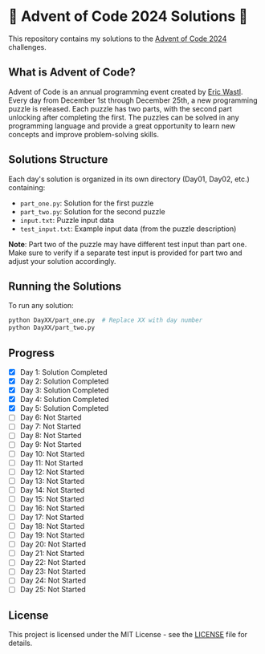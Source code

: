 # 🎄 Advent of Code 2024 Solutions 🎄

This repository contains my solutions to the [Advent of Code 2024](https://adventofcode.com/2024) challenges.

## What is Advent of Code?

Advent of Code is an annual programming event created by [Eric Wastl](http://was.tl/). Every day from December 1st through December 25th, a new programming puzzle is released. Each puzzle has two parts, with the second part unlocking after completing the first. The puzzles can be solved in any programming language and provide a great opportunity to learn new concepts and improve problem-solving skills.

## Solutions Structure

Each day's solution is organized in its own directory (Day01, Day02, etc.) containing:
- `part_one.py`: Solution for the first puzzle
- `part_two.py`: Solution for the second puzzle
- `input.txt`: Puzzle input data
- `test_input.txt`: Example input data (from the puzzle description)

**Note**: Part two of the puzzle may have different test input than part one. Make sure to verify if a separate test input is provided for part two and adjust your solution accordingly.

## Running the Solutions

To run any solution:
```bash
python DayXX/part_one.py  # Replace XX with day number
python DayXX/part_two.py
```

## Progress

- [x] Day 1: Solution Completed
- [x] Day 2: Solution Completed
- [x] Day 3: Solution Completed
- [x] Day 4: Solution Completed
- [x] Day 5: Solution Completed
- [ ] Day 6: Not Started
- [ ] Day 7: Not Started
- [ ] Day 8: Not Started
- [ ] Day 9: Not Started
- [ ] Day 10: Not Started
- [ ] Day 11: Not Started
- [ ] Day 12: Not Started
- [ ] Day 13: Not Started
- [ ] Day 14: Not Started
- [ ] Day 15: Not Started
- [ ] Day 16: Not Started
- [ ] Day 17: Not Started
- [ ] Day 18: Not Started
- [ ] Day 19: Not Started
- [ ] Day 20: Not Started
- [ ] Day 21: Not Started
- [ ] Day 22: Not Started
- [ ] Day 23: Not Started
- [ ] Day 24: Not Started
- [ ] Day 25: Not Started

## License

This project is licensed under the MIT License - see the [LICENSE](LICENSE) file for details.
